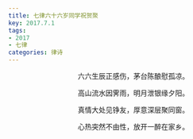 ```yaml
---
title: 七律六十六岁同学祝贺聚
key: 2017.7.1
tags: 
- 2017
- 七律
categories: 律诗
---
```


<p align="center">六六生辰正感伤，茅台陈酿慰孤凉。
</p>
<p align="center">高山流水因霁雨，明月泄银缘夕阳。
</p>
<p align="center">真情大处见铮友，厚意深层聚同窗。
</p>
<p align="center">心热突然不由性，放开一醉在家乡。
</p>
